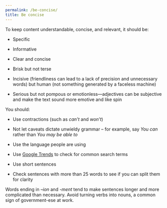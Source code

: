 ```yaml
---
permalink: /be-concise/
title: Be concise
---
```

To keep content understandable, concise, and relevant, it should be:

-   Specific

-   Informative

-   Clear and concise

-   Brisk but not terse

-   Incisive (friendliness can lead to a lack of precision and unnecessary words) but human (not something generated by a faceless machine)

-   Serious but not pompous or emotionless—adjectives can be subjective and make the text sound more emotive and like spin

You should:

-   Use contractions (such as *can’t* and *won’t*)

-   Not let caveats dictate unwieldy grammar – for example, say *You can* rather than *You may be able to*

-   Use the language people are using

-   Use [Google Trends](https://www.google.com/trends) to check for common search terms

-   Use short sentences

-   Check sentences with more than 25 words to see if you can split them for clarity

Words ending in *–ion* and *-ment* tend to make sentences longer and more
complicated than necessary. Avoid turning verbs into nouns,
a common sign of government-ese at work.
